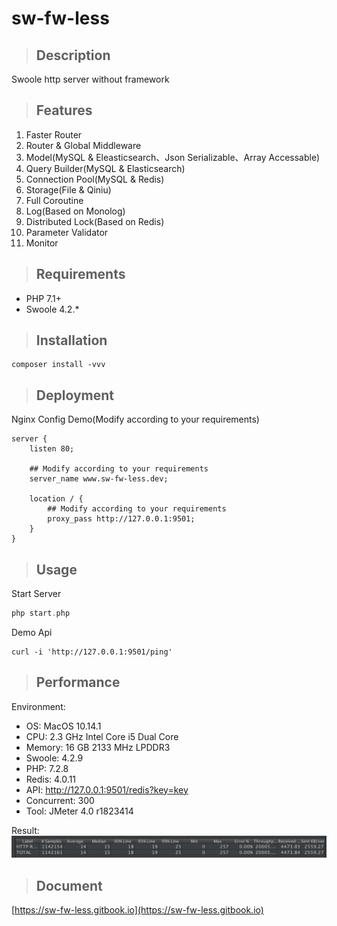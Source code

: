 # sw-fw-less

>## Description
Swoole http server without framework

>## Features
1. Faster Router
2. Router & Global Middleware
3. Model(MySQL & Eleasticsearch、Json Serializable、Array Accessable)
4. Query Builder(MySQL & Elasticsearch)
5. Connection Pool(MySQL & Redis)
6. Storage(File & Qiniu)
7. Full Coroutine
8. Log(Based on Monolog)
9. Distributed Lock(Based on Redis)
10. Parameter Validator
11. Monitor

>## Requirements
* PHP 7.1+
* Swoole 4.2.*

>## Installation
```shell
composer install -vvv
```

>## Deployment
Nginx Config Demo(Modify according to your requirements)
```shell
server {
    listen 80;
    
    ## Modify according to your requirements
    server_name www.sw-fw-less.dev;

    location / {
        ## Modify according to your requirements
        proxy_pass http://127.0.0.1:9501;
    }
}
```

>## Usage
Start Server
```php
php start.php
```

Demo Api
```shell
curl -i 'http://127.0.0.1:9501/ping'
```

>## Performance
Environment:
* OS: MacOS 10.14.1
* CPU: 2.3 GHz Intel Core i5 Dual Core
* Memory: 16 GB 2133 MHz LPDDR3
* Swoole: 4.2.9
* PHP: 7.2.8
* Redis: 4.0.11
* API: http://127.0.0.1:9501/redis?key=key
* Concurrent: 300
* Tool: JMeter 4.0 r1823414

Result:
![Load Testing](./docs/load_test.jpg)

>## Document
[https://sw-fw-less.gitbook.io](https://sw-fw-less.gitbook.io)
